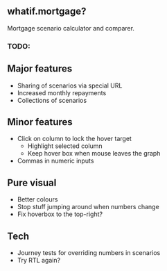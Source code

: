 ## whatif.mortgage?

Mortgage scenario calculator and comparer.

### TODO:

## Major features

- Sharing of scenarios via special URL
- Increased monthly repayments
- Collections of scenarios

## Minor features

- Click on column to lock the hover target
  - Highlight selected column
  - Keep hover box when mouse leaves the graph
- Commas in numeric inputs

## Pure visual

- Better colours
- Stop stuff jumping around when numbers change
- Fix hoverbox to the top-right?

## Tech

- Journey tests for overriding numbers in scenarios
- Try RTL again?
